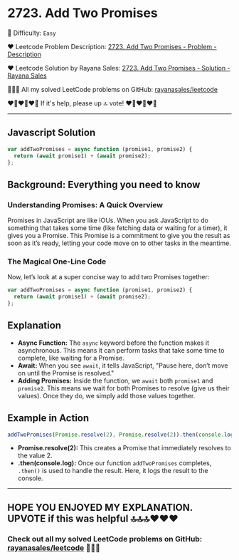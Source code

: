 # 2723. Add Two Promises

🌱 Difficulty: `Easy`

❤️ Leetcode Problem Description: [2723. Add Two Promises - Problem - Description](https://leetcode.com/problems/add-two-promises/description/)

❤️ Leetcode Solution by Rayana Sales: [2723. Add Two Promises - Solution - Rayana Sales](https://leetcode.com/problems/add-two-promises/solutions/5569359/simple-beginner-friendly-javascript-solution-explanation/)

💁🏻‍♀️ All my solved LeetCode problems on GitHub: [rayanasales/leetcode](https://github.com/rayanasales/leetcode)

❤️‍🔥❤️‍🔥❤️‍🔥 If it's help, please up 🔝 vote! ❤️‍🔥❤️‍🔥❤️‍🔥

---

## Javascript Solution

```Javascript []
var addTwoPromises = async function (promise1, promise2) {
  return (await promise1) + (await promise2);
};
```

## Background: Everything you need to know

### Understanding Promises: A Quick Overview

Promises in JavaScript are like IOUs. When you ask JavaScript to do something that takes some time (like fetching data or waiting for a timer), it gives you a Promise. This Promise is a commitment to give you the result as soon as it’s ready, letting your code move on to other tasks in the meantime.

### The Magical One-Line Code

Now, let’s look at a super concise way to add two Promises together:

```Javascript []
var addTwoPromises = async function (promise1, promise2) {
  return (await promise1) + (await promise2);
};
```

## Explanation

- **Async Function:** The `async` keyword before the function makes it asynchronous. This means it can perform tasks that take some time to complete, like waiting for a Promise.
- **Await:** When you see `await`, it tells JavaScript, "Pause here, don’t move on until the Promise is resolved."
- **Adding Promises:** Inside the function, we `await` both `promise1` and `promise2`. This means we wait for both Promises to resolve (give us their values). Once they do, we simply add those values together.

## Example in Action

```Javascript []
addTwoPromises(Promise.resolve(2), Promise.resolve(2)).then(console.log); // Outputs: 4
```

- **Promise.resolve(2):** This creates a Promise that immediately resolves to the value 2.
- **.then(console.log):** Once our function `addTwoPromises` completes, `.then()` is used to handle the result. Here, it logs the result to the console.

---

## HOPE YOU ENJOYED MY EXPLANATION. UPVOTE if this was helpful 🔝🔝🔝❤️❤️❤️

### Check out all my solved LeetCode problems on GitHub: [rayanasales/leetcode](https://github.com/rayanasales/leetcode) 🤙😚🤘
